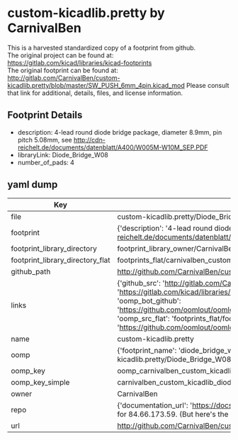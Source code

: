 # custom-kicadlib.pretty by CarnivalBen  
This is a harvested standardized copy of a footprint from github.  
The original project can be found at:  
https://gitlab.com/kicad/libraries/kicad-footprints  
The original footprint can be found at:
http://gitlab.com/CarnivalBen/custom-kicadlib.pretty/blob/master/SW_PUSH_6mm_4pin.kicad_mod
Please consult that link for additional, details, files, and license information.  
## Footprint Details
* description: 4-lead round diode bridge package, diameter 8.9mm, pin pitch 5.08mm, see http://cdn-reichelt.de/documents/datenblatt/A400/W005M-W10M_SEP.PDF  
* libraryLink: Diode_Bridge_W08  
* number_of_pads: 4  
## yaml dump  
| Key | Value |  
| --- | --- |  
| file | custom-kicadlib.pretty/Diode_Bridge_W08.kicad_mod |  
| footprint | {'description': '4-lead round diode bridge package, diameter 8.9mm, pin pitch 5.08mm, see http://cdn-reichelt.de/documents/datenblatt/A400/W005M-W10M_SEP.PDF', 'libraryLink': 'Diode_Bridge_W08', 'number_of_pads': 4} |  
| footprint_library_directory | footprint_library_owner/CarnivalBen_custom-kicadlib.pretty |  
| footprint_library_directory_flat | footprints_flat/carnivalben_custom_kicadlib_diode_bridge_w08/working |  
| github_path | http://github.com/CarnivalBen/custom-kicadlib.pretty/blob/master/Diode_Bridge_W08.kicad_mod |  
| links | {'github_src': 'http://gitlab.com/CarnivalBen/custom-kicadlib.pretty/blob/master/SW_PUSH_6mm_4pin.kicad_mod', 'github_src_repo': 'https://gitlab.com/kicad/libraries/kicad-footprints', 'oomp_bot': 'footprints/carnivalben_custom_kicadlib_diode_bridge_w08/working', 'oomp_bot_github': 'https://github.com/oomlout/oomlout_oomp_footprint_bot/tree/main/footprints/carnivalben_custom_kicadlib_diode_bridge_w08/working', 'oomp_src_flat': 'footprints_flat/footprints_flat/carnivalben_custom_kicadlib_diode_bridge_w08/working', 'oomp_src_flat_github': 'https://github.com/oomlout/oomlout_oomp_footprint_src/tree/main/footprints_flat/carnivalben_custom_kicadlib_diode_bridge_w08/working'} |  
| name | custom-kicadlib.pretty |  
| oomp | {'footprint_name': 'diode_bridge_w08', 'library_name': 'custom_kicadlib', 'original_filename': 'custom-kicadlib.pretty/Diode_Bridge_W08.kicad_mod', 'owner_name': 'carnivalben'} |  
| oomp_key | oomp_carnivalben_custom_kicadlib_diode_bridge_w08 |  
| oomp_key_simple | carnivalben_custom_kicadlib_diode_bridge_w08 |  
| owner | CarnivalBen |  
| repo | {'documentation_url': 'https://docs.github.com/rest/overview/resources-in-the-rest-api#rate-limiting', 'message': "API rate limit exceeded for 84.66.173.59. (But here's the good news: Authenticated requests get a higher rate limit. Check out the documentation for more details.)"} |  
| url | http://github.com/CarnivalBen/custom-kicadlib.pretty |  

